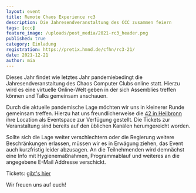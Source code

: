 ```yaml
---
layout: event
title: Remote Chaos Experience rc3 
description: Die Jahresendveranstaltung des CCC zusammen feiern
tags: [ccc]
feature_image: /uploads/post_media/2021-rc3_header.png
published: true
category: Einladung
registration: https://pretix.hmnd.de/cfhn/rc3-21/
date: 2021-12-21
author: mia
---
```


Dieses Jahr findet wie letztes Jahr pandemiebedingt die Jahresendveranstaltung des Chaos Computer Clubs online statt.
Hierzu wird es eine virtuelle Online-Welt geben in der sich Assemblies treffen können und Talks gemeinsam anschauen.

Durch die aktuelle pandemische Lage möchten wir uns in kleinerer Runde gemeinsam treffen. Hierzu hat uns freundlicherweise die [42 in Heilbronn](https://www.42heilbronn.de/) ihre Location als Eventspace zur Verfügung gestellt. Die Tickets zur Veranstaltung sind bereits auf den üblichen Kanälen herumgereicht worden.

Sollte sich die Lage weiter verschlechtern oder die Regierung weitere Beschränkungen erlassen, müssen wir es in Erwägung ziehen, das Event auch kurzfristig leider abzusagen.
An die Teilnehmenden wird demnächst eine Info mit Hygienemaßnahmen, Programmablauf und weiteres an die angegebene E-Mail Addresse verschickt.

Tickets: [gibt's hier](https://pretix.hmnd.de/cfhn/rc3-21/)

Wir freuen uns auf euch!
